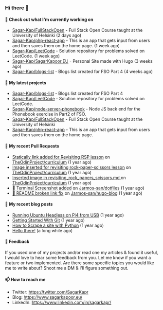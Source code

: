 ### Hi there 👋

#### 👷 Check out what I'm currently working on

- [Sagar-Kap/FullStackOpen](https://github.com/Sagar-Kap/FullStackOpen) - Full Stack Open Course taught at the University of Helsinki  (2 days ago)
- [Sagar-Kap/php-react-app](https://github.com/Sagar-Kap/php-react-app) - This is an app that gets input from users and then saves them on the home page. (1 week ago)
- [Sagar-Kap/LeetCode](https://github.com/Sagar-Kap/LeetCode) - Solution repository for problems solved on LeetCode. (1 week ago)
- [Sagar-Kap/SagarKapoor.EU](https://github.com/Sagar-Kap/SagarKapoor.EU) - Personal Site made with Hugo (3 weeks ago)
- [Sagar-Kap/blogs-list](https://github.com/Sagar-Kap/blogs-list) - Blogs list created for FSO Part 4 (4 weeks ago)

#### 🌱 My latest projects

- [Sagar-Kap/blogs-list](https://github.com/Sagar-Kap/blogs-list) - Blogs list created for FSO Part 4
- [Sagar-Kap/LeetCode](https://github.com/Sagar-Kap/LeetCode) - Solution repository for problems solved on LeetCode.
- [Sagar-Kap/node-server-phonebook](https://github.com/Sagar-Kap/node-server-phonebook) - Node JS back end for the Phonebook exercise in Part2 of FSO.
- [Sagar-Kap/FullStackOpen](https://github.com/Sagar-Kap/FullStackOpen) - Full Stack Open Course taught at the University of Helsinki 
- [Sagar-Kap/php-react-app](https://github.com/Sagar-Kap/php-react-app) - This is an app that gets input from users and then saves them on the home page.


#### 🔨 My recent Pull Requests

- [Statically link added for Revisiting RSP lesson](https://github.com/TheOdinProject/curriculum/pull/23294) on [TheOdinProject/curriculum](https://github.com/TheOdinProject/curriculum) (1 year ago)
- [Image inserted for revisiting rock-paper-scissors lesson](https://github.com/TheOdinProject/curriculum/pull/23293) on [TheOdinProject/curriculum](https://github.com/TheOdinProject/curriculum) (1 year ago)
- [Inserted image in revisiting_rock_papers_scissors.md ](https://github.com/TheOdinProject/curriculum/pull/23290) on [TheOdinProject/curriculum](https://github.com/TheOdinProject/curriculum) (1 year ago)
- [📝 Terminal Screenshot added](https://github.com/Jarmos-san/dotfiles/pull/1) on [Jarmos-san/dotfiles](https://github.com/Jarmos-san/dotfiles) (1 year ago)
- [🔧 README broken link fix](https://github.com/Jarmos-san/hugo-blog/pull/146) on [Jarmos-san/hugo-blog](https://github.com/Jarmos-san/hugo-blog) (1 year ago)

#### 📜 My recent blog posts

- [Running Ubuntu Headless on Pi4 from USB](https://www.sagarkapoor.eu/raspberry-pi4-headless-ubuntu-from-usb/) (1 year ago)
- [Getting Started With Git](https://www.sagarkapoor.eu/getting-started-with-git/) (1 year ago)
- [How to Scrape a site with Python](https://www.sagarkapoor.eu/how-to-scrape-with-python/) (1 year ago)
- [Hello there!](https://www.sagarkapoor.eu/about/) (a long while ago)


#### 💬 Feedback

If you used one of my projects and/or read one my articles & found it useful, I would love to hear some feedback from you. Let me know if you want a feature or two implemented. Are there some specific topics you would like me to write about? Shoot me a DM & I'll figure something out.

#### 📫 How to reach me

- Twitter: https://twitter.com/SagarKapr
- Blog: https://www.sagarkapoor.eu/
- LinkedIn: https://www.linkedin.com/in/sagarkapr/
